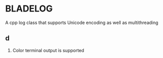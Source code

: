 # BLADELOG
A cpp log class that supports Unicode encoding as well as multithreading

## d
1. Color terminal output is supported

